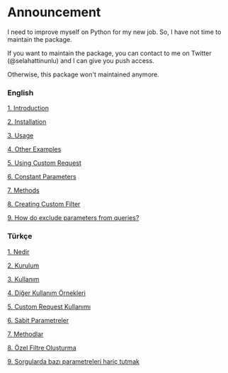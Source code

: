 # Announcement
I need to improve myself on Python for my new job. So, I have not time to maintain the package.

If you want to maintain the package, you can contact to me on Twitter (@selahattinunlu) and I can give you push access.

Otherwise, this package won't maintained anymore.

### English

[1. Introduction](https://github.com/selahattinunlu/laravel-api-query-builder/wiki/Introduction)

[2. Installation](https://github.com/selahattinunlu/laravel-api-query-builder/wiki/Installation)

[3. Usage](https://github.com/selahattinunlu/laravel-api-query-builder/wiki/Usage)

[4. Other Examples](https://github.com/selahattinunlu/laravel-api-query-builder/wiki/Other-Examples)

[5. Using Custom Request](https://github.com/selahattinunlu/laravel-api-query-builder/wiki/Using-Custom-Request)

[6. Constant Parameters](https://github.com/selahattinunlu/laravel-api-query-builder/wiki/Constant-Parameters)

[7. Methods](https://github.com/selahattinunlu/laravel-api-query-builder/wiki/Methods)

[8. Creating Custom Filter](https://github.com/selahattinunlu/laravel-api-query-builder/wiki/Creating-Custom-Filter)

[9. How do exclude parameters from queries?](https://github.com/selahattinunlu/laravel-api-query-builder/wiki/9.-How-do-exclude-parameters-from-queries%3F)

### Türkçe

[1. Nedir](https://github.com/selahattinunlu/laravel-api-query-builder/wiki/Nedir)

[2. Kurulum](https://github.com/selahattinunlu/laravel-api-query-builder/wiki/Kurulum)

[3. Kullanım](https://github.com/selahattinunlu/laravel-api-query-builder/wiki/Kullan%C4%B1m)

[4. Diğer Kullanım Örnekleri](https://github.com/selahattinunlu/laravel-api-query-builder/wiki/Di%C4%9Fer-Kullan%C4%B1m-%C3%96rnekleri)

[5. Custom Request Kullanımı](https://github.com/selahattinunlu/laravel-api-query-builder/wiki/Custom-Request-Kullan%C4%B1m%C4%B1)

[6. Sabit Parametreler](https://github.com/selahattinunlu/laravel-api-query-builder/wiki/Sabit-Parametreler)

[7. Methodlar](https://github.com/selahattinunlu/laravel-api-query-builder/wiki/Methodlar)

[8. Özel Filtre Oluşturma](https://github.com/selahattinunlu/laravel-api-query-builder/wiki/%C3%96zel-Filtre-Olu%C5%9Fturma)

[9. Sorgularda bazı parametreleri hariç tutmak](https://github.com/selahattinunlu/laravel-api-query-builder/wiki/9.-Sorgularda-baz%C4%B1-parametreleri-hari%C3%A7-tutmak)
